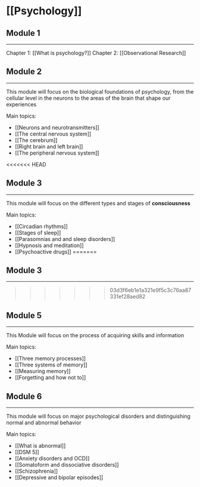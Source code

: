 # [[Psychology]]

## Module 1
---
Chapter 1: [[What is psychology?]]
Chapter 2: [[Observational Research]]


## Module 2
---

This module will focus on the biological foundations of psychology, from the cellular level in the neurons to the areas of the brain that shape our experiences

Main topics:
- [[Neurons and neurotransmitters]]
- [[The central nervous system]]
- [[The cerebrum]]
- [[Right brain and left brain]]
- [[The peripheral nervous system]]

<<<<<<< HEAD
## Module 3
---
This module will focus on the different types and stages of **consciousness**

Main topics:
- [[Circadian rhythms]]
- [[Stages of sleep]]
- [[Parasomnias and and sleep disorders]]
- [[Hypnosis and meditation]]
- [[Psychoactive drugs]]
=======
## Module 3 
---
>>>>>>> 03d3f6eb1e1a321e9f5c3c76aa87331ef28aed82


## Module 5
---
This Module will focus on the process of acquiring skills and information

Main topics:
- [[Three memory processes]]
- [[Three systems of memory]]
- [[Measuring memory]]
- [[Forgetting and how not to]]


## Module 6
---
This module will focus on major psychological disorders and distinguishing normal and abnormal behavior

Main topics:
- [[What is abnormal]]
- [[DSM 5]]
- [[Anxiety disorders and OCD]]
- [[Somatoform and dissociative disorders]]
- [[Schizophrenia]]
- [[Depressive and bipolar episodes]]